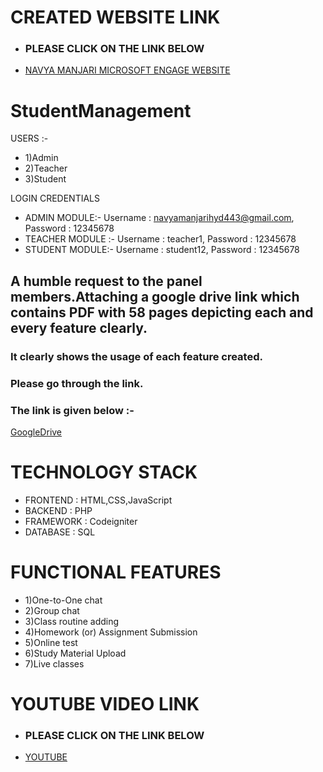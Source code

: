 # CREATED WEBSITE LINK
*  ### PLEASE CLICK ON THE LINK BELOW
* [NAVYA MANJARI MICROSOFT ENGAGE WEBSITE](https://navyamanjarischool.website/)

# StudentManagement

USERS :-

* 1)Admin
* 2)Teacher
* 3)Student

LOGIN CREDENTIALS

* ADMIN MODULE:-
Username  : navyamanjarihyd443@gmail.com,
Password    : 12345678
* TEACHER MODULE :-
Username : teacher1,
Password : 12345678
* STUDENT MODULE:-
Username : student12,
Password : 12345678


## A humble request to the panel members.Attaching a google drive link which contains PDF with 58 pages depicting each and every feature clearly.
### It clearly shows the usage of each feature created.
### Please go through the link.
### The link is given below :-

[GoogleDrive](https://drive.google.com/file/d/1W35S0EUYfvR3t1D79e_q8mqjX5CtX09X/view?usp=sharing)


# TECHNOLOGY STACK

* FRONTEND : HTML,CSS,JavaScript
* BACKEND  : PHP
* FRAMEWORK : Codeigniter
* DATABASE : SQL

# FUNCTIONAL FEATURES

* 1)One-to-One chat
* 2)Group chat
* 3)Class routine adding
* 4)Homework (or) Assignment Submission
* 5)Online test
* 6)Study Material Upload
* 7)Live classes



# YOUTUBE VIDEO LINK
*  ### PLEASE CLICK ON THE LINK BELOW
* [YOUTUBE](https://youtu.be/nsC1JdxEUvY)
